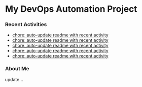 # My DevOps Automation Project

### Recent Activities
<!-- activity:START -->
- [chore: auto-update readme with recent activity](https://github.com/kaigiii/mybowling-app/commit/321fd19f0662e41225763fdab4892379fab282ba)
- [chore: auto-update readme with recent activity](https://github.com/kaigiii/mybowling-app/commit/7589145cf4f79eb264eac0cf477fca029a5637e6)
- [chore: auto-update readme with recent activity](https://github.com/kaigiii/mybowling-app/commit/1c70b48253abd3d4aea73caacaf74f866d355e37)
- [chore: auto-update readme with recent activity](https://github.com/kaigiii/mybowling-app/commit/9da9a702229a08d813ae2235d1d40b84f6fc8e2f)
- [chore: auto-update readme with recent activity](https://github.com/kaigiii/mybowling-app/commit/5c006b07ce606925b50f74f0ca1a2e2eb8210c63)
<!-- activity:END -->

### About Me
<!-- MYLINKS:START -->
<!-- MYLINKS:END -->

update...
